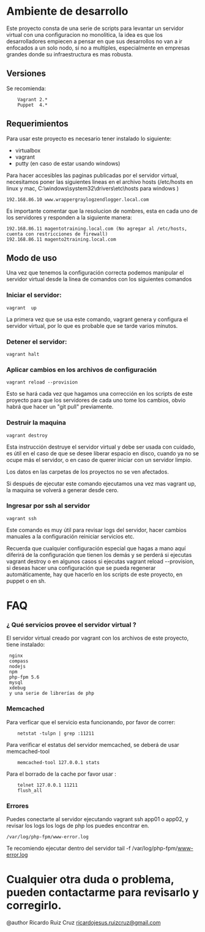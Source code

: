 # Ambiente de desarrollo
Este proyecto consta de una serie de scripts para levantar un servidor virtual con una configuracion no monolitica, la idea es que los desarrolladores empiecen a pensar en que sus desarrollos no van a ir enfocados a un solo nodo, si no a multiples, especialmente en empresas grandes donde su infraestructura es mas robusta.

## Versiones
Se recomienda:

        Vagrant 2.*
        Puppet  4.*

## Requerimientos

Para usar este proyecto es necesario tener instalado lo siguiente:

* virtualbox
* vagrant
* putty (en caso de estar usando windows)


Para hacer accesibles las paginas publicadas por el servidor virtual, necesitamos poner 
las siguientes lineas en el archivo hosts (/etc/hosts en linux y mac, 
C:\windows\system32\drivers\etc\hosts para windows )

    192.168.86.10 www.wrappergraylogzendlogger.local.com

Es importante comentar que la resolucion de nombres, esta en cada uno de los servidores y responden a la siguiente manera:

    192.168.86.11 magentotraining.local.com (No agregar al /etc/hosts, cuenta con restricciones de firewall)
    192.168.86.11 magento2training.local.com

## Modo de uso
Una vez que tenemos la configuración correcta podemos manipular el servidor virtual desde la linea de comandos
con los siguientes comandos

### Iniciar el servidor:
    
    vagrant  up
    
La primera vez que se usa este comando, vagrant genera y configura el servidor virtual,
por lo que es probable que se tarde varios minutos.   

### Detener el servidor:

    vagrant halt 

### Aplicar cambios en los archivos de configuración

    vagrant reload --provision
    
Esto se hará cada vez que hagamos una corrección en los scripts de este proyecto para
que los servidores de cada uno tome los cambios, obvio habrá que hacer un "git pull"  previamente. 
  
### Destruir la maquina

    vagrant destroy
    
Esta instrucción destruye el servidor virtual y debe ser usada con cuidado, 
es útil en el caso de que se desee liberar espacio en disco, cuando ya no se ocupe más
el servidor, o en caso de querer iniciar con un servidor limpio.
    
Los datos en las carpetas de los proyectos no se ven afectados.
    
Si después de ejecutar este comando ejecutamos una vez mas vagrant up, 
la maquina se volverá a generar desde cero.

### Ingresar por ssh al servidor

    vagrant ssh
    
Este comando es muy útil para revisar logs del servidor, hacer cambios manuales a la configuración reiniciar servicios etc. 
    
Recuerda que cualquier configuración especial que hagas a mano aquí
diferirá de la configuración que tienen los demás y se perderá si ejecutas 
vagrant destroy o en algunos casos si ejecutas vagrant reload --provision,
si deseas hacer una configuración que se pueda regenerar automáticamente, 
hay que hacerlo en los scripts de este proyecto, en puppet o en sh.

# FAQ

### ¿ Qué servicios provee el servidor virtual ?

El servidor virtual creado por vagrant con los archivos de este proyecto, tiene instalado:

     nginx
     compass
     nodejs
     npm
     php-fpm 5.6
     mysql
     xdebug
     y una serie de librerías de php

### Memcached
Para verficar que el servicio esta funcionando, por favor de correr:
    
        netstat -tulpn | grep :11211

Para verificar el estatus del servidor memcached, se deberá de usar memcached-tool

        memcached-tool 127.0.0.1 stats

Para el borrado de la cache por favor usar :
    
        telnet 127.0.0.1 11211
        flush_all

### Errores

Puedes conectarte al servidor ejecutando vagrant ssh app01 o app02, y revisar los logs
los logs de php los puedes encontrar en.
    
    /var/log/php-fpm/www-error.log
    
Te recomiendo ejecutar dentro del servidor
    tail -f /var/log/php-fpm/www-error.log


# Cualquier otra duda o problema, pueden contactarme para revisarlo y corregirlo.
@author Ricardo Ruiz Cruz <ricardojesus.ruizcruz@gmail.com>
